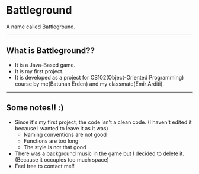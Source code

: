 # Battleground
A name called Battleground.

-----------------------
What is Battleground??
-----------------------
- It is a Java-Based game.
- It is my first project.
- It is developed as a project for CS102(Object-Oriented Programming) course by me(Batuhan Erden) and my classmate(Emir Arditi).

----------------
Some notes!! :)
----------------
- Since it's my first project, the code isn't a clean code. (I haven't edited it because I wanted to leave it as it was)
  * Naming conventions are not good
  * Functions are too long
  * The style is not that good
- There was a background music in the game but I decided to delete it. (Because it occupies too much space)
- Feel free to contact me!!
